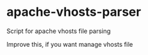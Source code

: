 # apache-vhosts-parser
Script for apache vhosts file parsing

Improve this, if you want manage vhosts file
